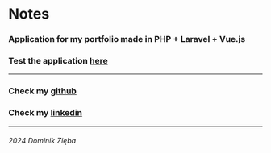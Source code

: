 <h1>Notes</h1>
<h3>Application for my portfolio made in PHP + Laravel + Vue.js</h3>
<h3>Test the application <a href="https://notes.dominik-zieba-portfolio.pl">here</a></h3>
<hr>
<h3>Check my <a href="https://github.com/BigZ25">github</a></h3>
<h3>Check my <a href="https://www.linkedin.com/in/dominik-zięba-474003224">linkedin</a></h3>
<hr>
<h6>2024 Dominik Zięba</h6>
